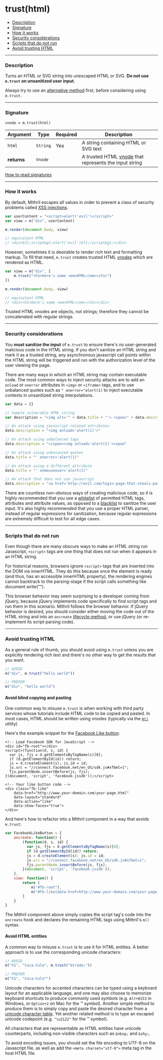 <!--meta
Documentation on m.trust(), a utility for rendering raw HTML and SVG within Mithril, along with tips on when to (and not to) use it
-->

# trust(html)

- [Description](#description)
- [Signature](#signature)
- [How it works](#how-it-works)
- [Security considerations](#security-considerations)
- [Scripts that do not run](#scripts-that-do-not-run)
- [Avoid trusting HTML](#avoid-trusting-html)

---

### Description

Turns an HTML or SVG string into unescaped HTML or SVG. **Do not use `m.trust` on unsanitized user input.**

Always try to use an [alternative method](#avoid-trusting-html) first, before considering using `m.trust`.

---

### Signature

`vnode = m.trust(html)`

Argument    | Type                 | Required | Description
----------- | -------------------- | -------- | ---
`html`      | `String`             | Yes      | A string containing HTML or SVG text
**returns** | `Vnode`              |          | A trusted HTML [vnode](vnodes.md) that represents the input string

[How to read signatures](signatures.md)

---

### How it works

By default, Mithril escapes all values in order to prevent a class of security problems called [XSS injections](https://en.wikipedia.org/wiki/Cross-site_scripting).

```javascript
var userContent = "<script>alert('evil')</script>"
var view = m("div", userContent)

m.render(document.body, view)

// equivalent HTML
// <div>&lt;script&gt;alert('evil')&lt;/script&gt;</div>
```

However, sometimes it is desirable to render rich text and formatting markup. To fill that need, `m.trust` creates trusted HTML [vnodes](vnodes.md) which are rendered as HTML.

```javascript
var view = m("div", [
	m.trust("<h1>Here's some <em>HTML</em></h1>")
])

m.render(document.body, view)

// equivalent HTML
// <div><h1>Here's some <em>HTML</em></h1></div>
```

Trusted HTML vnodes are objects, not strings; therefore they cannot be concatenated with regular strings.

---

### Security considerations

You **must sanitize the input** of `m.trust` to ensure there's no user-generated malicious code in the HTML string. If you don't sanitize an HTML string and mark it as a trusted string, any asynchronous javascript call points within the HTML string will be triggered and run with the authorization level of the user viewing the page.

There are many ways in which an HTML string may contain executable code. The most common ways to inject security attacks are to add an `onload` or `onerror` attributes in `<img>` or `<iframe>` tags, and to use unbalanced quotes such as `" onerror="alert(1)` to inject executable contexts in unsanitized string interpolations.

```javascript
var data = {}

// Sample vulnerable HTML string
var description = "<img alt='" + data.title + "'> <span>" + data.description + "</span>"

// An attack using javascript-related attributes
data.description = "<img onload='alert(1)'>"

// An attack using unbalanced tags
data.description = "</span><img onload='alert(1)'><span"

// An attack using unbalanced quotes
data.title = "' onerror='alert(1)"

// An attack using a different attribute
data.title = "' onmouseover='alert(1)"

// An attack that does not use javascript
data.description = "<a href='http://evil.com/login-page-that-steals-passwords.html'>Click here to read more</a>"
```

There are countless non-obvious ways of creating malicious code, so it is highly recommended that you use a [whitelist](https://en.wikipedia.org/wiki/Whitelist) of permitted HTML tags, attributes and attribute values, as opposed to a [blacklist](https://en.wikipedia.org/wiki/Blacklisting) to sanitize the user input. It's also highly recommended that you use a proper HTML parser, instead of regular expressions for sanitization, because regular expressions are extremely difficult to test for all edge cases.

---

### Scripts that do not run

Even though there are many obscure ways to make an HTML string run Javascript, `<script>` tags are one thing that does not run when it appears in an HTML string.

For historical reasons, browsers ignore `<script>` tags that are inserted into the DOM via innerHTML. They do this because once the element is ready (and thus, has an accessible innerHTML property), the rendering engines cannot backtrack to the parsing-stage if the script calls something like document.write("</body>").

This browser behavior may seem surprising to a developer coming from jQuery, because jQuery implements code specifically to find script tags and run them in this scenario. Mithril follows the browser behavior. If jQuery behavior is desired, you should consider either moving the code out of the HTML string and into an `oncreate` [lifecycle method](lifecycle-methods.md), or use jQuery (or re-implement its script parsing code).

---

### Avoid trusting HTML

As a general rule of thumb, you should avoid using `m.trust` unless you are explicitly rendering rich text and there's no other way to get the results that you want.

```javascript
// AVOID
m("div", m.trust("hello world"))

// PREFER
m("div", "hello world")
```

#### Avoid blind copying and pasting

One common way to misuse `m.trust` is when working with third party services whose tutorials include HTML code to be copied and pasted. In most cases, HTML should be written using vnodes (typically via the [`m()`](hyperscript.md) utility)

Here's the example snippet for the [Facebook Like button](https://developers.facebook.com/docs/plugins/like-button):

```markup
<!-- Load Facebook SDK for JavaScript -->
<div id="fb-root"></div>
<script>(function(d, s, id) {
  var js, fjs = d.getElementsByTagName(s)[0];
  if (d.getElementById(id)) return;
  js = d.createElement(s); js.id = id;
  js.src = "//connect.facebook.net/en_US/sdk.js#xfbml=1";
  fjs.parentNode.insertBefore(js, fjs);
}(document, 'script', 'facebook-jssdk'));</script>

<!-- Your like button code -->
<div class="fb-like"
	data-href="http://www.your-domain.com/your-page.html"
	data-layout="standard"
	data-action="like"
	data-show-faces="true">
</div>
```

And here's how to refactor into a Mithril component in a way that avoids `m.trust`:

```javascript
var FacebookLikeButton = {
	oncreate: function() {
		(function(d, s, id) {
		  var js, fjs = d.getElementsByTagName(s)[0];
		  if (d.getElementById(id)) return;
		  js = d.createElement(s); js.id = id;
		  js.src = "//connect.facebook.net/en_US/sdk.js#xfbml=1";
		  fjs.parentNode.insertBefore(js, fjs);
		}(document, 'script', 'facebook-jssdk'));
	},
	view: function() {
		return [
			m("#fb-root"),
			m("#fb-like[data-href=http://www.your-domain.com/your-page.html][data-layout=standard][data-action=like][data-show-faces=true]")
		]
	}
}
```

The Mithril component above simply copies the script tag's code into the `oncreate` hook and declares the remaining HTML tags using Mithril's `m()` syntax.

#### Avoid HTML entities

A common way to misuse `m.trust` is to use it for HTML entities. A better approach is to use the corresponding unicode characters:

```javascript
// AVOID
m("h1", "Coca-Cola", m.trust("&trade;"))

// PREFER
m("h1", "Coca-Cola™")
```

Unicode characters for accented characters can be typed using a keyboard layout for an applicable language, and one may also choose to memorize keyboard shortcuts to produce commonly used symbols (e.g. `Alt+0153` in Windows, or `Option+2` on Mac for the ™ symbol). Another simple method to produce them is to simply copy and paste the desired character from a [unicode character table](https://en.wikipedia.org/wiki/List_of_XML_and_HTML_character_entity_references). Yet another related method is to type an escaped unicode codepoint (e.g. `"\u2122"` for the ™ symbol).

All characters that are representable as HTML entities have unicode counterparts, including non-visible characters such as `&nbsp;` and `&shy;`.

To avoid encoding issues, you should set the file encoding to UTF-8 on the Javascript file, as well as add the `<meta charset="utf-8">` meta tag in the host HTML file.
